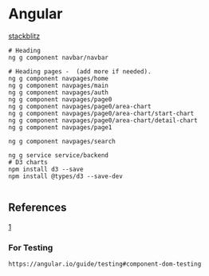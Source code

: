 



# Angular

<a href="https://stackblitz.com/github/mchirico/angular">stackblitz</a>


```
# Heading
ng g component navbar/navbar

# Heading pages -  (add more if needed).
ng g component navpages/home
ng g component navpages/main
ng g component navpages/auth
ng g component navpages/page0
ng g component navpages/page0/area-chart
ng g component navpages/page0/area-chart/start-chart
ng g component navpages/page0/area-chart/detail-chart
ng g component navpages/page1

ng g component navpages/search

ng g service service/backend
# D3 charts
npm install d3 --save
npm install @types/d3 --save-dev


```

## References

[1](https://medium.com/better-programming/reactive-charts-in-angular-8-using-d3-4550bb0b4255)


### For Testing

```
https://angular.io/guide/testing#component-dom-testing
```

